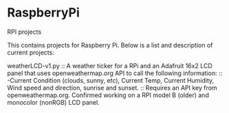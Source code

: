 # RaspberryPi
RPI projects

This contains projects for Raspberry Pi.  Below is a list and description of current projects:


weatherLCD-v1.py
:: A weather ticker for a RPi and an Adafruit 16x2 LCD panel that uses openweathermap.org API to call the following information:
:: -Current Condition (clouds, sunny, etc), Current Temp, Current Humidity, Wind speed and direction, sunrise and sunset.
:: Requires an API key from openweathermap.org.  Confirmed working on a RPI model B (older) and monocolor (nonRGB) LCD panel.
